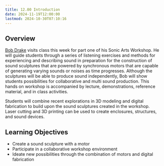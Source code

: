 ```yaml
---
title: 12.00 Introduction
date: 2024-11-19T12:00:00
lastmod: 2024-10-30T07:10:16
---
```


## Overview

[Bob Drake](./12-01-bob-drake.md) visits class this week for part one of his Sonic Arts Workshop. He will guide students through a series of listening exercises and methods for experiencing and describing sound in preparation for the construction of sound sculptures that are powered by synchronous motors that are capable of generating varying sounds or noises as time progresses. Although the sculptures will be able to produce sound independently, Bob will show students possibilities for collaborative and multi sound production. This hands on workshop is accompanied by lecture, demonstrations, reference material, and in class activities.

Students will combine recent explorations in 3D modeling and digital fabrication to build upon the sound sculptures created in the workshop. Laser cutting and 3D printing can be used to create enclosures, structures, and sound devices.

## Learning Objectives

- Create a sound sculpture with a motor
- Participate in a collaborative workshop environment
- Ideate new possibilities through the combination of motors and digital fabrication
